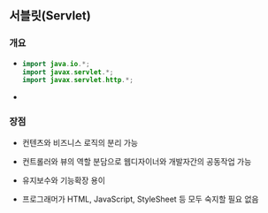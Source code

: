 ## 서블릿(Servlet)

### 개요

* ```java
  import java.io.*;
  import javax.servlet.*;
  import javax.servlet.http.*;
  ```

* 

### 장점

* 컨텐츠와 비즈니스 로직의 분리 가능

* 컨트롤러와 뷰의 역할 분담으로 웹디자이너와 개발자간의 공동작업 가능

* 유지보수와 기능확장 용이

* 프로그래머가 HTML, JavaScript, StyleSheet 등 모두 숙지할 필요 없음

  